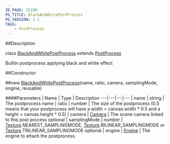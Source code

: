 ```yaml
---
ID_PAGE: 25280
PG_TITLE: BlackAndWhitePostProcess
PG_VERSION: 2.1
TAGS:
    - PostProcess
---
```

##Description

class [BlackAndWhitePostProcess](/classes/2.2/BlackAndWhitePostProcess) extends [PostProcess](/classes/2.2/PostProcess)

Builtin postprocess applying black and white effect

##Constructor

##new [BlackAndWhitePostProcess](/classes/2.2/BlackAndWhitePostProcess)(name, ratio, camera, samplingMode, engine, reusable)



####Parameters
 | Name | Type | Description
---|---|---|---
 | name | string |  The postprocess name
 | ratio | number |  The size of the postprocess (0.5 means that your postprocess will have a width = canvas.width * 0.5 and a height = canvas.height * 0.5)
 | camera | [Camera](/classes/2.2/Camera) |  The scene camera linked to this post process
optional | samplingMode | number |  [Texture](/classes/2.2/Texture).NEAREST_SAMPLINGMODE, [Texture](/classes/2.2/Texture).BILINEAR_SAMPLINGMODE or [Texture](/classes/2.2/Texture).TRILINEAR_SAMPLINGMODE
optional | engine | [Engine](/classes/2.2/Engine) |  The engine to attach the postprocess.

